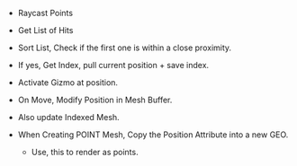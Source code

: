 
- Raycast Points
- Get List of Hits
- Sort List, Check if the first one is within a close proximity.
- If yes, Get Index, pull current position + save index.

- Activate Gizmo at position.
- On Move, Modify Position in Mesh Buffer.
- Also update Indexed Mesh.

- When Creating POINT Mesh, Copy the Position Attribute into a new GEO.
  - Use, this to render as points.